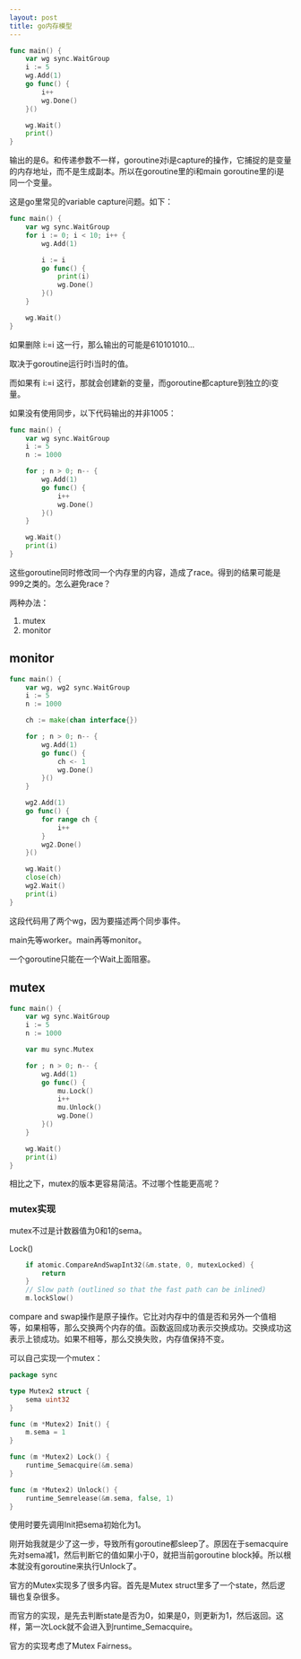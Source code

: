 ```yaml
---
layout: post
title: go内存模型
---
```


```go
func main() {
	var wg sync.WaitGroup
	i := 5
	wg.Add(1)
	go func() {
		i++
		wg.Done()
	}()

	wg.Wait()
	print()
}
```

输出的是6。和传递参数不一样，goroutine对i是capture的操作，它捕捉的是变量的内存地址，而不是生成副本。所以在goroutine里的i和main goroutine里的i是同一个变量。

这是go里常见的variable capture问题。如下：

```go
func main() {
	var wg sync.WaitGroup
	for i := 0; i < 10; i++ {
		wg.Add(1)

		i := i
		go func() {
			print(i)
			wg.Done()
		}()
	}

	wg.Wait()
}
```

如果删除 i:=i 这一行，那么输出的可能是610101010...

取决于goroutine运行时i当时的值。

而如果有 i:=i 这行，那就会创建新的变量，而goroutine都capture到独立的i变量。


如果没有使用同步，以下代码输出的并非1005：

```go
func main() {
	var wg sync.WaitGroup
	i := 5
	n := 1000

	for ; n > 0; n-- {
		wg.Add(1)
		go func() {
			i++
			wg.Done()
		}()
	}

	wg.Wait()
	print(i)
}
```

这些goroutine同时修改同一个内存里的内容，造成了race。得到的结果可能是999之类的。怎么避免race？

两种办法：
1. mutex
2. monitor

## monitor

```go
func main() {
	var wg, wg2 sync.WaitGroup
	i := 5
	n := 1000

	ch := make(chan interface{})

	for ; n > 0; n-- {
		wg.Add(1)
		go func() {
			ch <- 1
			wg.Done()
		}()
	}

	wg2.Add(1)
	go func() {
		for range ch {
			i++
		}
		wg2.Done()
	}()

	wg.Wait()
	close(ch)
	wg2.Wait()
	print(i)
}
```

这段代码用了两个wg，因为要描述两个同步事件。

main先等worker。main再等monitor。

一个goroutine只能在一个Wait上面阻塞。

## mutex

```go
func main() {
	var wg sync.WaitGroup
	i := 5
	n := 1000

	var mu sync.Mutex

	for ; n > 0; n-- {
		wg.Add(1)
		go func() {
			mu.Lock()
			i++
			mu.Unlock()
			wg.Done()
		}()
	}

	wg.Wait()
	print(i)
}
```

相比之下，mutex的版本更容易简洁。不过哪个性能更高呢？

### mutex实现

mutex不过是计数器值为0和1的sema。

Lock()

```go
	if atomic.CompareAndSwapInt32(&m.state, 0, mutexLocked) {
		return
	}
	// Slow path (outlined so that the fast path can be inlined)
	m.lockSlow()
```

compare and swap操作是原子操作。它比对内存中的值是否和另外一个值相等，如果相等，那么交换两个内存的值。函数返回成功表示交换成功。交换成功这表示上锁成功。如果不相等，那么交换失败，内存值保持不变。

可以自己实现一个mutex：

```go
package sync

type Mutex2 struct {
	sema uint32
}

func (m *Mutex2) Init() {
	m.sema = 1
}

func (m *Mutex2) Lock() {
	runtime_Semacquire(&m.sema)
}

func (m *Mutex2) Unlock() {
	runtime_Semrelease(&m.sema, false, 1)
}
```

使用时要先调用Init把sema初始化为1。

刚开始我就是少了这一步，导致所有goroutine都sleep了。原因在于semacquire先对sema减1，然后判断它的值如果小于0，就把当前goroutine block掉。所以根本就没有goroutine来执行Unlock了。

官方的Mutex实现多了很多内容。首先是Mutex struct里多了一个state，然后逻辑也复杂很多。

而官方的实现，是先去判断state是否为0，如果是0，则更新为1，然后返回。这样，第一次Lock就不会进入到runtime_Semacquire。

官方的实现考虑了Mutex Fairness。


